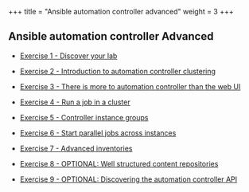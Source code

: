 +++
title = "Ansible automation controller advanced"
weight = 3
+++
## Ansible automation controller Advanced

- [Exercise 1 - Discover your lab](1-intro)

- [Exercise 2 - Introduction to automation controller clustering](2-clustering)

- [Exercise 3 - There is more to automation controller than the web UI](3-awx-collection-intro)

- [Exercise 4 - Run a job in a cluster](4-tower-cluster-jobs)

- [Exercise 5 - Controller instance groups](5-instance-groups)

- [Exercise 6 - Start parallel jobs across instances](6-parallel-jobs)

- [Exercise 7 - Advanced inventories](7-advanced-inventories)

- [Exercise 8 - OPTIONAL: Well structured content repositories](8-structured-content)

- [Exercise 9 - OPTIONAL: Discovering the automation controller API](9-rest-api)
